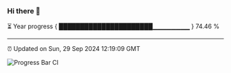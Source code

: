 ### Hi there 👋

⏳ Year progress { ██████████████████████▁▁▁▁▁▁▁▁ } 74.46 %

---

⏰ Updated on Sun, 29 Sep 2024 12:19:09 GMT

![Progress Bar CI](https://github.com/code-lakshay/GitHub-Actions-Demo/workflows/Progress%20Bar%20CI/badge.svg)
